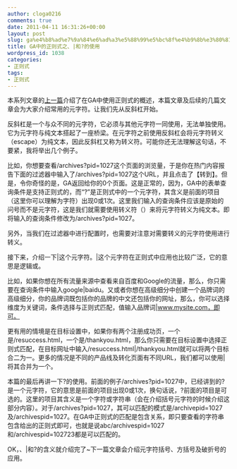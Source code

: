 ```yaml
---
author: cloga0216
comments: true
date: 2011-04-11 16:31:26+00:00
layout: post
slug: ga%e4%b8%ad%e7%9a%84%e6%ad%a3%e5%88%99%e5%bc%8f%e4%b9%8b%e3%80%81%e5%92%8c%e7%9a%84%e4%bd%bf%e7%94%a8
title: GA中的正则式之、|和?的使用
wordpress_id: 1038
categories:
- 正则式
tags:
- 正则式
---
```


本系列文章的[上一篇](http://www.cloga.info/archives/1022.html)介绍了在GA中使用正则式的概述，本篇文章及后续的几篇文章会为大家介绍常用的元字符。让我们先从反斜杠开始。

反斜杠是一个与众不同的元字符，它必须与其他元字符一同使用，无法单独使用。它为元字符与纯文本搭起了一座桥梁。在元字符之前使用反斜杠会将元字符转义（escape）为纯文本，因此反斜杠又称为转义符。可能你还无法理解这句话，不要紧，我将举出几个例子。

比如，你想要查看/archives?pid=1027这个页面的浏览量，于是你在热门内容报告下面的过滤器中输入了/archives?pid=1027这个URL，并且点击了【转到】。但是，令你奇怪的是，GA返回给你的0个页面。这是正常的，因为，GA中的表单查询条件是支持正则式的，而“?”是正则式中的一个元字符，其含义是前面的项目（这里你可以理解为字符）出现0或1次。这里我们输入的查询条件应该是原始的问号而不是元字符，这是我们就需要使用转义符（）来将元字符转义为纯文本。即将输入的查询条件修改为/archives?pid=1027。<!-- more -->

另外，当我们在过滤器中进行配置时，也需要对注意对需要转义的元字符使用进行转义。

接下来，介绍一下|这个元字符。|这个元字符在正则式中应用也比较广泛，它的意思是逻辑或。

比如，如果你想在所有流量来源中查看来自百度和Google的流量，那么，你只需要在查询条件中输入google|baidu。又或者你想在高级细分中创建一个品牌词的高级细分，你的品牌词既包括你的品牌的中文还包括你的网址，那么，你可以选择维度为关键词，条件选择与正则式匹配，值输入品牌词|www.mysite.com，即可。

更有用的情境是在目标设置中，如果你有两个注册成功页，一个是/resuccess.html，一个是/thankyou.html，那么你只需要在目标设置中选择正则式匹配，在目标网址中输入/resuccess.html|/thankyou.html就可以将两个目标合二为一。更多的情况是不同的产品线及转化页面有不同URL，我们都可以使用|将其合并为一个。

本篇的最后再讲一下?的使用。前面的例子/archives?pid=1027中，已经讲到的?是一个元字符，它的意思是前面的项目出现0或1次，换句话说，?前面的项目是可选的。这里的项目其含义是一个字符或字符串（会在介绍括号元字符的时候介绍这部分内容）。对于/archives?pid=1027，其可以匹配的模式是/archivepid=1027及/archivespid=1027。在GA中正则式的匹配是包含关系，即只要查看的字符串包含给出的正则式即可，也就是说abc/archivespid=1027和/archivespid=102723都是可以匹配的。

OK，、|和?的含义就介绍完了~下一篇文章会介绍元字符括号、方括号及破折号的应用。
